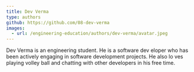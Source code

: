 ```yaml
---
title: Dev Verma
type: authors
github: https://github.com/08-dev-verma
images:
  - url: /engineering-education/authors/dev-verma/avatar.jpeg 
---
```

Dev Verma is an engineering student. He is a software dev eloper who has been actively engaging in software development projects. He also lo ves playing volley ball and chatting with other developers in his free time.
